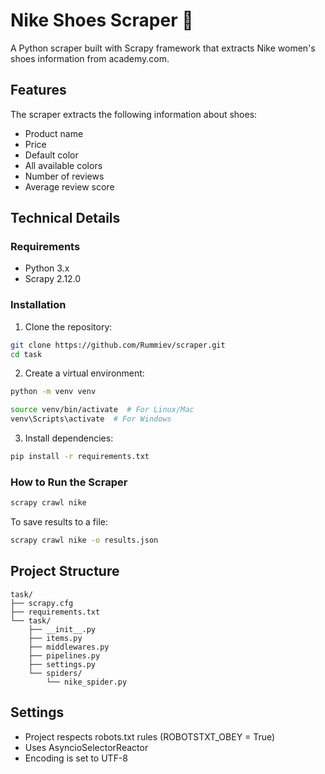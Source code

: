 # Nike Shoes Scraper 👟

A Python scraper built with Scrapy framework that extracts Nike women's shoes information from academy.com.

## Features

The scraper extracts the following information about shoes:
- Product name
- Price
- Default color
- All available colors
- Number of reviews
- Average review score

## Technical Details

### Requirements
- Python 3.x
- Scrapy 2.12.0

### Installation

1. Clone the repository:
```bash
git clone https://github.com/Rummiev/scraper.git
cd task
```

2. Create a virtual environment:
```bash
python -m venv venv

source venv/bin/activate  # For Linux/Mac
venv\Scripts\activate  # For Windows
```

3. Install dependencies:
```bash
pip install -r requirements.txt
```

### How to Run the Scraper

```bash
scrapy crawl nike
```

To save results to a file:
```bash
scrapy crawl nike -o results.json
```

## Project Structure

```
task/
├── scrapy.cfg
├── requirements.txt
└── task/
    ├── __init__.py
    ├── items.py
    ├── middlewares.py
    ├── pipelines.py
    ├── settings.py
    └── spiders/
        └── nike_spider.py
```

## Settings

- Project respects robots.txt rules (ROBOTSTXT_OBEY = True)
- Uses AsyncioSelectorReactor
- Encoding is set to UTF-8

